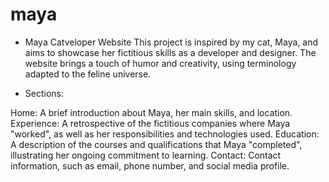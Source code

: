 # maya
- Maya Catveloper Website
This project is inspired by my cat, Maya, and aims to showcase her fictitious skills as a developer and designer. The website brings a touch of humor and creativity, using terminology adapted to the feline universe.

- Sections:

Home: A brief introduction about Maya, her main skills, and location.
Experience: A retrospective of the fictitious companies where Maya "worked", as well as her responsibilities and technologies used.
Education: A description of the courses and qualifications that Maya "completed", illustrating her ongoing commitment to learning.
Contact: Contact information, such as email, phone number, and social media profile.
